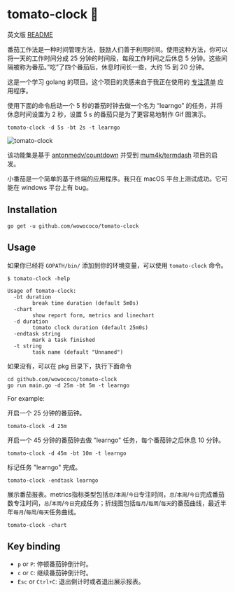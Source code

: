 # tomato-clock 🍅

英文版  [README](./doc/README_en.md)

番茄工作法是一种时间管理方法，鼓励人们善于利用时间。使用这种方法，你可以将一天的工作时间分成 25 分钟的时间段，每段工作时间之后休息 5 分钟。这些间隔被称为番茄。”吃”了四个番茄后，休息时间长一些，大约 15 到 20 分钟。

这是一个学习 golang 的项目。这个项目的灵感来自于我正在使用的 [专注清单](https://www.focustodo.cn/?lang=zh_CN) 应用程序。

使用下面的命令启动一个 5 秒的番茄时钟去做一个名为 “learngo” 的任务，并将休息时间设置为 2 秒，设置 5 s 的番茄只是为了更容易地制作 Gif 图演示。

```
tomato-clock -d 5s -bt 2s -t learngo
```

![tomato-clock](./doc/images/tomato-clock.gif)

该功能集是基于 [antonmedv/countdown](https://github.com/antonmedv/countdown) 并受到 [mum4k/termdash](https://github.com/mum4k/termdash) 项目的启发。

小番茄是一个简单的基于终端的应用程序。我只在 macOS 平台上测试成功。它可能在 windows 平台上有 bug。


## Installation

```
go get -u github.com/wowococo/tomato-clock
```

## Usage

如果你已经将 `GOPATH/bin/` 添加到你的环境变量，可以使用 `tomato-clock` 命令。   

```
$ tomato-clock -help

Usage of tomato-clock:
  -bt duration
    	break time duration (default 5m0s)
  -chart
    	show report form, metrics and linechart
  -d duration
    	tomato clock duration (default 25m0s)
  -endtask string
    	mark a task finished
  -t string
    	task name (default "Unnamed")
````

如果没有，可以在 pkg 目录下，执行下面命令

```
cd github.com/wowococo/tomato-clock
go run main.go -d 25m -bt 5m -t learngo
```



For example: 	

开启一个 25 分钟的番茄钟。

```
tomato-clock -d 25m
```

开启一个  45 分钟的番茄钟去做 "learngo" 任务，每个番茄钟之后休息 10 分钟。

```
tomato-clock -d 45m -bt 10m -t learngo
```

标记任务 "learngo" 完成。

```
tomato-clock -endtask learngo
```

展示番茄报表。metrics指标类型包括`总`/`本周`/`今日`专注时间，`总`/`本周`/`今日`完成番茄数专注时间，`总`/`本周`/`今日`完成任务；折线图包括`每月`/`每周`/`每天`的番茄曲线，最近半年`每月`/`每周`/`每天`任务曲线。

	tomato-clock -chart

## Key binding

+ `p` or `P`: 停顿番茄钟倒计时。
+ `c` or `C`: 继续番茄钟倒计时。
+ `Esc` or `Ctrl+C`: 退出倒计时或者退出展示报表。

